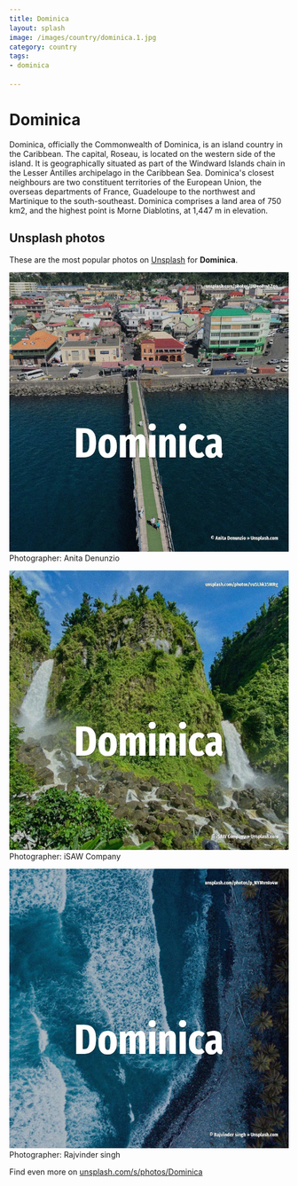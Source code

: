 ```yaml
---
title: Dominica
layout: splash
image: /images/country/dominica.1.jpg
category: country
tags:
- dominica

---
```

# Dominica

Dominica, officially the Commonwealth of Dominica, is an island country in the Caribbean. The capital, Roseau, is located on the western side of the island. It is geographically situated as part of the Windward Islands chain in the Lesser Antilles  archipelago in the Caribbean Sea. Dominica's closest neighbours are two constituent territories of the European Union, the overseas  departments of France, Guadeloupe to the northwest and Martinique to the south-southeast. Dominica comprises a land area of 750 km2, and the highest point is Morne Diablotins, at 1,447 m   in elevation. 

 
## Unsplash photos
These are the most popular photos on [Unsplash](https://unsplash.com) for **Dominica**.
 
![Dominica](/images/country/dominica.1.jpg)
Photographer:  Anita Denunzio
 
![Dominica](/images/country/dominica.2.jpg)
Photographer:  iSAW Company
 
![Dominica](/images/country/dominica.3.jpg)
Photographer:  Rajvinder singh
 
Find even more on [unsplash.com/s/photos/Dominica](https://unsplash.com/s/photos/Dominica)
 
